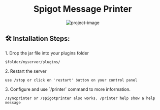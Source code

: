 <h1 align="center" id="title">Spigot Message Printer</h1>

<p align="center"><img src="https://socialify.git.ci/syncwrld/spigot-message-printer/image?description=1&amp;descriptionEditable=Print%20any%20message%20for%20any%20people%20with%20style&amp;language=1&amp;name=1&amp;owner=1&amp;pattern=Charlie%20Brown&amp;stargazers=1&amp;theme=Dark" alt="project-image"></p>

<h2>🛠️ Installation Steps:</h2>

<p>1. Drop the jar file into your plugins folder</p>

```
$folder/myserver/plugins/
```

<p>2. Restart the server</p>

```
use /stop or click on 'restart' button on your control panel
```

<p>3. Configure and use `/printer` command to more information.</p>

```
/syncprinter or /spigotprinter also works. /printer help show a help message
```
